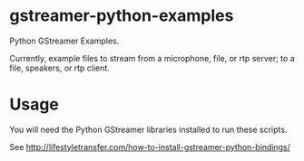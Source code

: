 # gstreamer-python-examples

Python GStreamer Examples.

Currently, example files to stream from a microphone, file, or rtp server; to a file, speakers, or rtp client.


# Usage

You will need the Python GStreamer libraries installed to run these scripts.

See http://lifestyletransfer.com/how-to-install-gstreamer-python-bindings/
